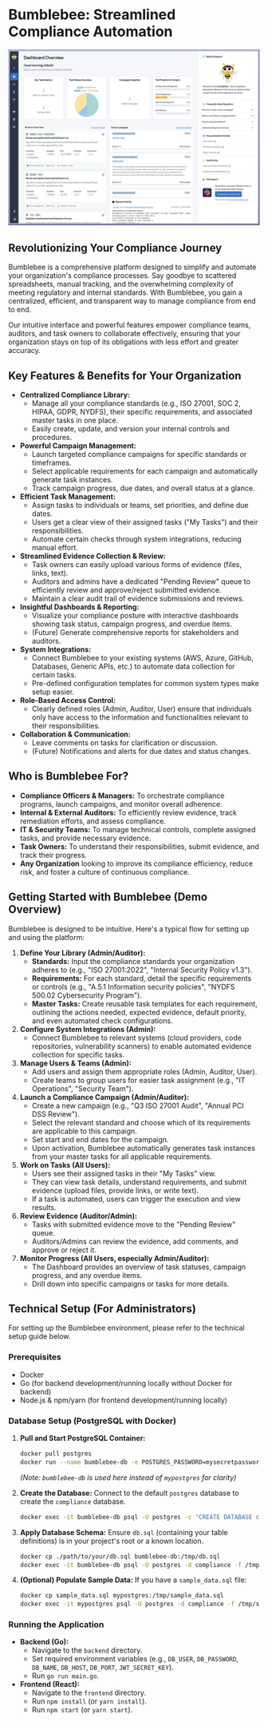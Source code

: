 # Bumblebee: Streamlined Compliance Automation

![alt text](image.png)


## Revolutionizing Your Compliance Journey

Bumblebee is a comprehensive platform designed to simplify and automate your organization's compliance processes. Say goodbye to scattered spreadsheets, manual tracking, and the overwhelming complexity of meeting regulatory and internal standards. With Bumblebee, you gain a centralized, efficient, and transparent way to manage compliance from end to end.

Our intuitive interface and powerful features empower compliance teams, auditors, and task owners to collaborate effectively, ensuring that your organization stays on top of its obligations with less effort and greater accuracy.

## Key Features & Benefits for Your Organization

*   **Centralized Compliance Library:**
    *   Manage all your compliance standards (e.g., ISO 27001, SOC 2, HIPAA, GDPR, NYDFS), their specific requirements, and associated master tasks in one place.
    *   Easily create, update, and version your internal controls and procedures.
*   **Powerful Campaign Management:**
    *   Launch targeted compliance campaigns for specific standards or timeframes.
    *   Select applicable requirements for each campaign and automatically generate task instances.
    *   Track campaign progress, due dates, and overall status at a glance.
*   **Efficient Task Management:**
    *   Assign tasks to individuals or teams, set priorities, and define due dates.
    *   Users get a clear view of their assigned tasks ("My Tasks") and their responsibilities.
    *   Automate certain checks through system integrations, reducing manual effort.
*   **Streamlined Evidence Collection & Review:**
    *   Task owners can easily upload various forms of evidence (files, links, text).
    *   Auditors and admins have a dedicated "Pending Review" queue to efficiently review and approve/reject submitted evidence.
    *   Maintain a clear audit trail of evidence submissions and reviews.
*   **Insightful Dashboards & Reporting:**
    *   Visualize your compliance posture with interactive dashboards showing task status, campaign progress, and overdue items.
    *   (Future) Generate comprehensive reports for stakeholders and auditors.
*   **System Integrations:**
    *   Connect Bumblebee to your existing systems (AWS, Azure, GitHub, Databases, Generic APIs, etc.) to automate data collection for certain tasks.
    *   Pre-defined configuration templates for common system types make setup easier.
*   **Role-Based Access Control:**
    *   Clearly defined roles (Admin, Auditor, User) ensure that individuals only have access to the information and functionalities relevant to their responsibilities.
*   **Collaboration & Communication:**
    *   Leave comments on tasks for clarification or discussion.
    *   (Future) Notifications and alerts for due dates and status changes.

## Who is Bumblebee For?

*   **Compliance Officers & Managers:** To orchestrate compliance programs, launch campaigns, and monitor overall adherence.
*   **Internal & External Auditors:** To efficiently review evidence, track remediation efforts, and assess compliance.
*   **IT & Security Teams:** To manage technical controls, complete assigned tasks, and provide necessary evidence.
*   **Task Owners:** To understand their responsibilities, submit evidence, and track their progress.
*   **Any Organization** looking to improve its compliance efficiency, reduce risk, and foster a culture of continuous compliance.

## Getting Started with Bumblebee (Demo Overview)
Bumblebee is designed to be intuitive. Here's a typical flow for setting up and using the platform:

1.  **Define Your Library (Admin/Auditor):**
    *   **Standards:** Input the compliance standards your organization adheres to (e.g., "ISO 27001:2022", "Internal Security Policy v1.3").
    *   **Requirements:** For each standard, detail the specific requirements or controls (e.g., "A.5.1 Information security policies", "NYDFS 500.02 Cybersecurity Program").
    *   **Master Tasks:** Create reusable task templates for each requirement, outlining the actions needed, expected evidence, default priority, and even automated check configurations.
2.  **Configure System Integrations (Admin):**
    *   Connect Bumblebee to relevant systems (cloud providers, code repositories, vulnerability scanners) to enable automated evidence collection for specific tasks.
3.  **Manage Users & Teams (Admin):**
    *   Add users and assign them appropriate roles (Admin, Auditor, User).
    *   Create teams to group users for easier task assignment (e.g., "IT Operations", "Security Team").
4.  **Launch a Compliance Campaign (Admin/Auditor):**
    *   Create a new campaign (e.g., "Q3 ISO 27001 Audit", "Annual PCI DSS Review").
    *   Select the relevant standard and choose which of its requirements are applicable to this campaign.
    *   Set start and end dates for the campaign.
    *   Upon activation, Bumblebee automatically generates task instances from your master tasks for all applicable requirements.
5.  **Work on Tasks (All Users):**
    *   Users see their assigned tasks in their "My Tasks" view.
    *   They can view task details, understand requirements, and submit evidence (upload files, provide links, or write text).
    *   If a task is automated, users can trigger the execution and view results.
6.  **Review Evidence (Auditor/Admin):**
    *   Tasks with submitted evidence move to the "Pending Review" queue.
    *   Auditors/Admins can review the evidence, add comments, and approve or reject it.
7.  **Monitor Progress (All Users, especially Admin/Auditor):**
    *   The Dashboard provides an overview of task statuses, campaign progress, and any overdue items.
    *   Drill down into specific campaigns or tasks for more details.

## Technical Setup (For Administrators)

For setting up the Bumblebee environment, please refer to the technical setup guide below.

### Prerequisites
*   Docker
*   Go (for backend development/running locally without Docker for backend)
*   Node.js & npm/yarn (for frontend development/running locally)

### Database Setup (PostgreSQL with Docker)

1.  **Pull and Start PostgreSQL Container:**
    ```sh
    docker pull postgres
    docker run --name bumblebee-db -e POSTGRES_PASSWORD=mysecretpassword -p 5432:5432 -d postgres
    ```
    *(Note: `bumblebee-db` is used here instead of `mypostgres` for clarity)*

2.  **Create the Database:**
    Connect to the default `postgres` database to create the `compliance` database.
    ```sh
    docker exec -it bumblebee-db psql -U postgres -c "CREATE DATABASE compliance;"
    ```

3.  **Apply Database Schema:**
    Ensure `db.sql` (containing your table definitions) is in your project's root or a known location.
    ```sh
    docker cp ./path/to/your/db.sql bumblebee-db:/tmp/db.sql
    docker exec -it bumblebee-db psql -U postgres -d compliance -f /tmp/db.sql
    ```

4.  **(Optional) Populate Sample Data:**
    If you have a `sample_data.sql` file:
    ```sh
    docker cp sample_data.sql mypostgres:/tmp/sample_data.sql
    docker exec -it mypostgres psql -U postgres -d compliance -f /tmp/sample_data.sql
    ```

### Running the Application

*   **Backend (Go):**
    *   Navigate to the `backend` directory.
    *   Set required environment variables (e.g., `DB_USER`, `DB_PASSWORD`, `DB_NAME`, `DB_HOST`, `DB_PORT`, `JWT_SECRET_KEY`).
    *   Run `go run main.go`.
*   **Frontend (React):**
    *   Navigate to the `frontend` directory.
    *   Run `npm install` (or `yarn install`).
    *   Run `npm start` (or `yarn start`).


